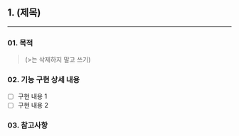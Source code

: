 ## 1. (제목)
----------------------------------
### 01. 목적
> (>는 삭제하지 말고 쓰기)

### 02. 기능 구현 상세 내용
- [ ] 구현 내용 1
- [ ] 구현 내용 2

### 03. 참고사항
